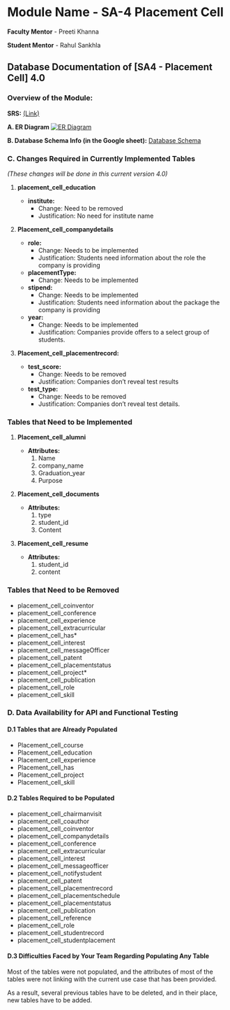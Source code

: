 # Module Name - SA-4 Placement Cell

**Faculty Mentor** - Preeti Khanna

**Student Mentor** - Rahul Sankhla

## Database Documentation of [SA4 - Placement Cell] 4.0

### Overview of the Module:

**SRS:** [(Link)](https://docs.google.com/document/d/1cs_w4cuAT9zMYUUfz46w3Cjut7ZG2MnzWW_gWPBkLCM/edit?usp=sharing)

**A. ER Diagram** [![ER Diagram](https://drive.google.com/file/d/1NmkmFLymTUPb0neaSGHfXbTgiYFYKVjQ/view?usp=sharing)](https://drive.google.com/file/d/1NmkmFLymTUPb0neaSGHfXbTgiYFYKVjQ/view?usp=sharing)

**B. Database Schema Info (in the Google sheet):** [Database Schema](https://docs.google.com/spreadsheets/d/1USqb7-jJr2A5nFAIO6F_g17_xRNxdqdYHuFaZ3oYrUc/edit#gid=0)

### C. Changes Required in Currently Implemented Tables
*(These changes will be done in this current version 4.0)*

1. **placement_cell_education**
   - **institute:**
     - Change: Need to be removed 
     - Justification: No need for institute name

2. **Placement_cell_companydetails**
   - **role:**
     - Change: Needs to be implemented
     - Justification: Students need information about the role the company is providing
   - **placementType:**
     - Change: Needs to be implemented
   - **stipend:**
     - Change: Needs to be implemented
     - Justification: Students need information about the package the company is providing
   - **year:**
     - Change: Needs to be implemented
     - Justification: Companies provide offers to a select group of students.

4. **Placement_cell_placementrecord:**
   - **test_score:**
     - Change: Needs to be removed
     - Justification: Companies don’t reveal test results
   - **test_type:**
     - Change: Needs to be removed
     - Justification: Companies don’t reveal test details.

### Tables that Need to be Implemented

1. **Placement_cell_alumni**
   - **Attributes:**
     1. Name
     2. company_name
     3. Graduation_year
     4. Purpose

2. **Placement_cell_documents**
   - **Attributes:**
     1. type
     2. student_id
     3. Content

3. **Placement_cell_resume**
   - **Attributes:**
     1. student_id
     2. content

### Tables that Need to be Removed

- placement_cell_coinventor
- placement_cell_conference
- placement_cell_experience
- placement_cell_extracurricular
- placement_cell_has*
- placement_cell_interest
- placement_cell_messageOfficer
- placement_cell_patent
- placement_cell_placementstatus
- placement_cell_project*
- placement_cell_publication
- placement_cell_role
- placement_cell_skill

### D. Data Availability for API and Functional Testing

#### D.1 Tables that are Already Populated

- Placement_cell_course
- Placement_cell_education
- Placement_cell_experience
- Placement_cell_has
- Placement_cell_project
- Placement_cell_skill

#### D.2 Tables Required to be Populated

- placement_cell_chairmanvisit
- placement_cell_coauthor
- placement_cell_coinventor
- placement_cell_companydetails
- placement_cell_conference
- placement_cell_extracurricular
- placement_cell_interest
- placement_cell_messageofficer
- placement_cell_notifystudent
- placement_cell_patent
- placement_cell_placementrecord
- placement_cell_placementschedule
- placement_cell_placementstatus
- placement_cell_publication
- placement_cell_reference
- placement_cell_role
- placement_cell_studentrecord
- placement_cell_studentplacement

#### D.3 Difficulties Faced by Your Team Regarding Populating Any Table

Most of the tables were not populated, and the attributes of most of the tables were not linking with the current use case that has been provided. 

As a result, several previous tables have to be deleted, and in their place, new tables have to be added.
